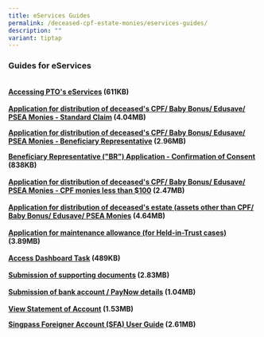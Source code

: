 ```yaml
---
title: eServices Guides
permalink: /deceased-cpf-estate-monies/eservices-guides/
description: ""
variant: tiptap
---
```

<h3>Guides for eServices</h3>
<p>
<br><strong><a href="/files/PTO_E-Service_User_Guide-Access.pdf" rel="noopener noreferrer nofollow" target="\blank">Accessing PTO's eServices</a> (611KB)<br><br><a href="/files/PTOE-SvcUserGuide-CPF_16-6-22.pdf" rel="noopener noreferrer nofollow" target="\blank">Application for distribution of deceased's CPF/ Baby Bonus/ Edusave/ PSEA Monies - Standard Claim</a> (4.04MB)</strong>
</p>
<p><strong><a href="/files/PTOESvcUserGuideBR160524.pdf" rel="noopener noreferrer nofollow" target="_blank">Application for distribution of deceased's CPF/ Baby Bonus/ Edusave/ PSEA Monies - Beneficiary Representative</a> (2.96MB)</strong>
</p>
<p><strong><a href="/files/PTOE-SvcUserGuide-BRConsent_22-03-23.pdf" rel="noopener noreferrer nofollow" target="\blank">Beneficiary Representative ("BR") Application - Confirmation of Consent</a> (838KB)<br><br><a href="/files/PTOE-SvcUserGuide-SmallCPF_16-6-22.pdf" rel="noopener noreferrer nofollow" target="\blank">Application for distribution of deceased's CPF/ Baby Bonus/ Edusave/ PSEA Monies - CPF monies less than $100</a> (2.47MB)<br><br><a href="/files/PTOE-SvcUserGuide-Estate_16-6-22.pdf" rel="noopener noreferrer nofollow" target="\blank">Application for distribution of deceased's estate (assets other than CPF/ Baby Bonus/ Edusave/ PSEA Monies</a> (4.64MB)<br><br><a href="/files/PTOE-SvcUserGuide-Maintenance_16-6-22.pdf" rel="noopener noreferrer nofollow" target="\blank">Application for maintenance allowance (for Held-in-Trust cases)</a> (3.89MB)<br><br><a href="/files/ptoe-svcuserguide-dashboard_14-9-23.pdf" rel="noopener noreferrer nofollow" target="\blank">Access Dashboard Task</a> (489KB)<br><br><a href="/files/PTOE-SvcUserGuide-Docs_16-6-22.pdf" rel="noopener noreferrer nofollow" target="\blank">Submission of supporting documents</a> (2.83MB)<br><br><a href="/files/Guide-SubmissionOfBankDocs.pdf" rel="noopener noreferrer nofollow" target="\_blank">Submission of bank account / PayNow details</a> (1.04MB)<br><br><a href="/files/PTOE-SvcUserGuide-SOA_16-6-22.pdf" rel="noopener noreferrer nofollow" target="\_blank">View Statement of Account</a> (1.53MB)</strong>
</p>
<p><strong><a href="/files/PTO_ESVC_UserGuide_SFA.pdf" rel="noopener noreferrer nofollow" target="_blank">Singpass Foreigner Account (SFA) User Guide</a> (2.61MB)<br><br></strong>
</p>